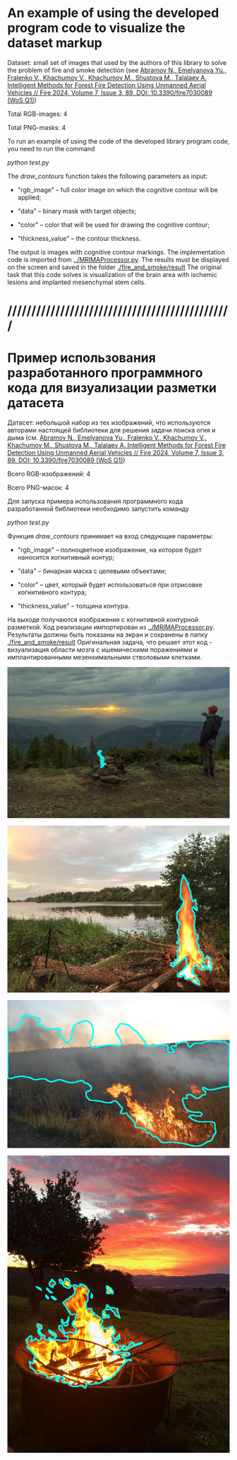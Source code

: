 # An example of using the developed program code to visualize the dataset markup

Dataset: small set of images that used by the authors of this library to solve the problem of fire and smoke detection (see [Abramov N., Emelyanova Yu., Fralenko V., Khachumov V., Khachumov M., Shustova M., Talalaev A. Intelligent Methods for Forest Fire Detection Using Unmanned Aerial Vehicles // Fire 2024, Volume 7, Issue 3, 89. DOI: 10.3390/fire7030089 (WoS Q1)](https://doi.org/10.3390/fire7030089))

Total RGB-images: 4

Total PNG-masks: 4

To run an example of using the code of the developed library program code, you need to run the command

_python test.py_

The _draw_contours_ function takes the following parameters as input:

- "rgb_image" – full color image on which the cognitive contour will be applied;

- "data" – binary mask with target objects;

- "color" – color that will be used for drawing the cognitive contour;

- "thickness_value" – the contour thickness.

The output is images with cognitive contour markings. The implementation code is imported from [../MRIMAProcessor.py](https://github.com/Alarmod/MRI_MedicalAnalysis/blob/main/automated_workplace/MRIMAProcessor.py).
The results must be displayed on the screen and saved in the folder [./fire_and_smoke/result](https://github.com/Alarmod/MRI_MedicalAnalysis/tree/main/automated_workplace/contours_viewer/fire_and_smoke/result)
The original task that this code solves is visualization of the brain area with ischemic lesions and implanted mesenchymal stem cells.

# ///////////////////////////////////////////////

# Пример использования разработанного программного кода для визуализации разметки датасета

Датасет: небольшой набор из тех изображений, что используются авторами настоящей библиотеки для решения задачи поиска огня и дыма (см. [Abramov N., Emelyanova Yu., Fralenko V., Khachumov V., Khachumov M., Shustova M., Talalaev A. Intelligent Methods for Forest Fire Detection Using Unmanned Aerial Vehicles // Fire 2024, Volume 7, Issue 3, 89. DOI: 10.3390/fire7030089 (WoS Q1)](https://doi.org/10.3390/fire7030089))

Всего RGB-изображений: 4

Всего PNG-масок: 4

Для запуска примера использования программного кода разработанной библиотеки необходимо запустить команду 

_python test.py_

Функция _draw_contours_ принимает на вход следующие параметры: 
 - "rgb_image" – полноцветное изображение, на которое будет наносится когнитивный контур;

  - "data" – бинарная маска с целевыми объектами; 

  - "color" – цвет, который будет использоваться при отрисовке когнитивного контура;

  - "thickness_value" – толщина контура.

На выходе получаются изображения с когнитивной контурной разметкой. Код реализации импортирован из [../MRIMAProcessor.py](https://github.com/Alarmod/MRI_MedicalAnalysis/blob/main/automated_workplace/MRIMAProcessor.py).
Результаты должны быть показаны на экран и сохранены в папку [./fire_and_smoke/result](https://github.com/Alarmod/MRI_MedicalAnalysis/tree/main/automated_workplace/contours_viewer/fire_and_smoke/result)
Оригинальная задача, что решает этот код - визуализация области мозга с ишемическими поражениями и имплантированными мезенхимальными стволовыми клетками.

![plot](./fire_and_smoke/result/015.png)

![plot](./fire_and_smoke/result/028.png)

![plot](./fire_and_smoke/result/123.png)

![plot](./fire_and_smoke/result/155.png)
